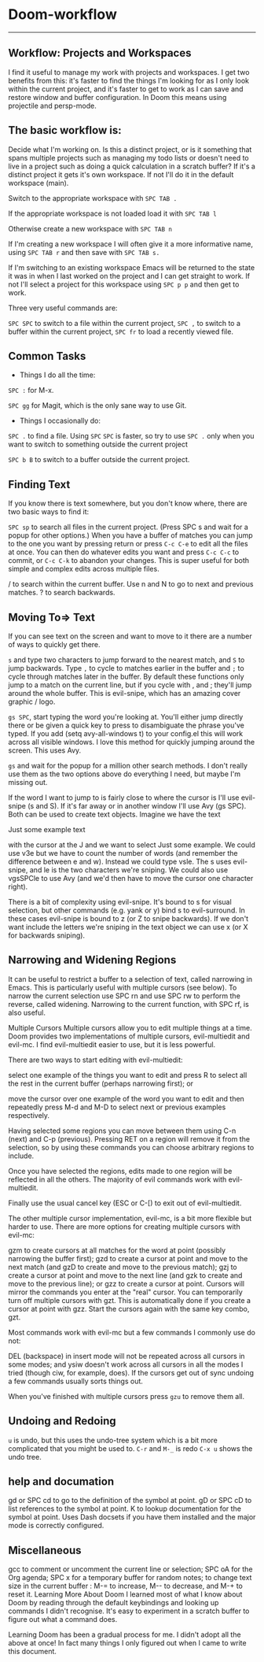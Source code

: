 # Doom-workflow
_____________________________________________

Workflow: Projects and Workspaces
---------------------------------

I find it useful to manage my work with projects and workspaces.
I get two benefits from this: 
it's faster to find the things I'm looking for
as I only look within the current project,
and it's faster to get to work
as I can save and restore window and buffer configuration. 
In Doom this means using projectile and persp-mode.

The basic workflow is:
----------------------

Decide what I'm working on. Is this a distinct project,
or is it something that spans multiple projects
such as managing my todo lists or doesn't need to live in a project
such as doing a quick calculation in a scratch buffer?
If it's a distinct project it gets it's own workspace.
If not I'll do it in the default workspace (main).

Switch to the appropriate workspace with 
`SPC TAB .`

If the appropriate workspace is not loaded load it with
`SPC TAB l`

Otherwise create a new workspace with
`SPC TAB n`

If I'm creating a new workspace
I will often give it a more informative name,
using `SPC TAB r` and then save with `SPC TAB s.`

If I'm switching to an existing workspace
Emacs will be returned to the state it was in
when I last worked on the project and I can get straight to work.
If not I'll select a project for this workspace using
`SPC p p` and then get to work.

Three very useful commands are:

`SPC SPC` to switch to a file within the current project,
`SPC ,` to switch to a buffer within the current project,
`SPC fr` to load a recently viewed file.

Common Tasks
------------
- Things I do all the time:

`SPC :` for M-x.

`SPC gg` for Magit, which is the only sane way to use Git.

- Things I occasionally do:

`SPC .` to find a file. 
Using `SPC` `SPC` is faster, so try to use
`SPC .` only when you want to switch to something
outside the current project

`SPC b B` to switch to a buffer outside the current project.

Finding Text
------------

If you know there is text somewhere,
but you don't know where,
there are two basic ways to find it:

`SPC sp` to search all files in the current project.
(Press SPC s and wait for a popup for other options.)
When you have a buffer of matches
you can jump to the one you want by pressing return or press
`C-c C-e` to edit all the files at once.
You can then do whatever edits you want and press
`C-c C-c` to commit,
or `C-c C-k` to abandon your changes.
This is super useful
for both simple and complex edits across multiple files.

/ to search within the current buffer.
Use n and N to go to next and previous matches.
? to search backwards.

Moving To=> Text
--------------
If you can see text on the screen and want to move to it
there are a number of ways to quickly get there.

`s` and type two characters to jump forward to the nearest match,
and `S` to jump backwards.
Type `,` to cycle to matches earlier in the buffer
and `;` to cycle through matches later in the buffer.
By default these functions only jump to a match on the current line,
but if you cycle with , and ; they'll jump around the whole buffer.
This is evil-snipe, which has an amazing cover graphic / logo.

`gs SPC`, start typing the word you're looking at.
You'll either jump directly there or be given a quick key
to press to disambiguate the phrase you've typed.
If you add (setq avy-all-windows t) to your config.el
this will work across all visible windows.
I love this method for quickly jumping around the screen.
This uses Avy.

`gs` and wait for the popup for a million other search methods.
I don't really use them as the two options above
do everything I need, but maybe I'm missing out.

If the word I want to jump to is fairly close to where the cursor
is I'll use evil-snipe (s and S).
If it's far away or in another window I'll use Avy (gs SPC).
Both can be used to create text objects. Imagine we have the text

Just some example text

with the cursor at the J and we want to select Just some example.
We could use v3e but we have to count the number of words
(and remember the difference between e and w).
Instead we could type vsle. The s uses evil-snipe,
and le is the two characters we're sniping.
We could also use vgsSPCle to use Avy
(and we'd then have to move the cursor one character right).

There is a bit of complexity using evil-snipe.
It's bound to s for visual selection,
but other commands (e.g. yank or y) bind s to evil-surround.
In these cases evil-snipe is bound to z (or Z to snipe backwards).
If we don't want include the letters we're sniping
in the text object we can use x (or X for backwards sniping).

Narrowing and Widening Regions
------------------------------
It can be useful to restrict a buffer to a selection of text,
called narrowing in Emacs. This is particularly useful
with multiple cursors (see below). To narrow the current selection
use SPC rn and use SPC rw to perform the reverse, called widening.
Narrowing to the current function, with SPC rf, is also useful.

Multiple Cursors
Multiple cursors allow you to edit multiple things at a time. Doom provides two implementations of multiple cursors, evil-multiedit and evil-mc. I find evil-multiedit easier to use, but it is less powerful.

There are two ways to start editing with evil-multiedit:

select one example of the things you want to edit and press R to select all the rest in the current buffer (perhaps narrowing first); or

move the cursor over one example of the word you want to edit and then repeatedly press M-d and M-D to select next or previous examples respectively.

Having selected some regions you can move between them using C-n (next) and C-p (previous). Pressing RET on a region will remove it from the selection, so by using these commands you can choose arbitrary regions to include.

Once you have selected the regions, edits made to one region will be reflected in all the others. The majority of evil commands work with evil-multiedit.

Finally use the usual cancel key (ESC or C-[) to exit out of evil-multiedit.

The other multiple cursor implementation, evil-mc, is a bit more flexible but harder to use. There are more options for creating multiple cursors with evil-mc:

gzm to create cursors at all matches for the word at point (possibly narrowing the buffer first);
gzd to create a cursor at point and move to the next match (and gzD to create and move to the previous match);
gzj to create a cursor at point and move to the next line (and gzk to create and move to the previous line); or
gzz to create a cursor at point.
Cursors will mirror the commands you enter at the "real" cursor.
You can temporarily turn off multiple cursors with gzt.
This is automatically done if you create a cursor at point with gzz.
Start the cursors again with the same key combo, gzt.

Most commands work with evil-mc
but a few commands I commonly use do not:

DEL (backspace) in insert mode will not be repeated
across all cursors in some modes; and
ysiw doesn't work across all cursors in all the modes
I tried (though ciw, for example, does).
If the cursors get out of sync
undoing a few commands usually sorts things out.

When you've finished with multiple cursors press
`gzu` to remove them all.

Undoing and Redoing
-------------------

`u` is undo, 
but this uses the undo-tree system which is a bit more complicated
that you might be used to. 
`C-r` and `M-_` is redo `C-x u` shows the undo tree.

help and documation   
----------------------

gd or SPC cd to go to the definition of the symbol at point. 
gD or SPC cD to list references to the symbol at point. 
K to lookup documentation for the symbol at point. 
Uses Dash docsets if you have them installed
and the major mode is correctly configured.

Miscellaneous
-------------
gcc to comment or uncomment the current line or selection;
SPC oA for the Org agenda;
SPC x for a temporary buffer for random notes;
to change text size in the current buffer
: M-= to increase, M-- to decrease, and M-+ to reset it.
Learning More About Doom
I learned most of what I know about Doom
by reading through the default keybindings and looking up commands
I didn't recognise. 
It's easy to experiment in a scratch buffer
to figure out what a command does.

Learning Doom has been a gradual process for me. 
I didn't adopt all the above at once! 
In fact many things I only figured out when I
came to write this document.
